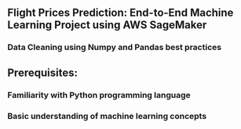 ## Flight Prices Prediction: End-to-End Machine Learning Project using AWS SageMaker 
### Data Cleaning using Numpy and Pandas best practices

## Prerequisites:

### Familiarity with Python programming language
### Basic understanding of machine learning concepts
